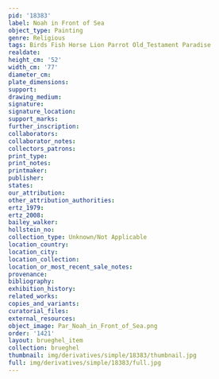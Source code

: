 ```yaml
---
pid: '18383'
label: Noah in Front of Sea
object_type: Painting
genre: Religious
tags: Birds Fish Horse Lion Parrot Old_Testament Paradise
realdate: 
height_cm: '52'
width_cm: '77'
diameter_cm: 
plate_dimensions: 
support: 
drawing_medium: 
signature: 
signature_location: 
support_marks: 
further_inscription: 
collaborators: 
collaborator_notes: 
collectors_patrons: 
print_type: 
print_notes: 
printmaker: 
publisher: 
states: 
our_attribution: 
other_attribution_authorities: 
ertz_1979: 
ertz_2008: 
bailey_walker: 
hollstein_no: 
collection_type: Unknown/Not Applicable
location_country: 
location_city: 
location_collection: 
location_or_most_recent_sale_notes: 
provenance: 
bibliography: 
exhibition_history: 
related_works: 
copies_and_variants: 
curatorial_files: 
external_resources: 
object_image: Par_Noah_in_Front_of_Sea.png
order: '1421'
layout: brueghel_item
collection: brueghel
thumbnail: img/derivatives/simple/18383/thumbnail.jpg
full: img/derivatives/simple/18383/full.jpg
---
```

